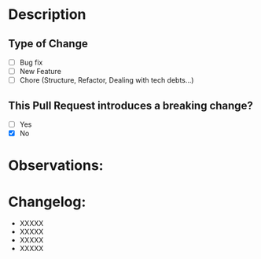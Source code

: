 # Description

## Type of Change

- [ ] Bug fix
- [ ] New Feature
- [ ] Chore (Structure, Refactor, Dealing with tech debts...)

## This Pull Request introduces a breaking change?
- [ ] Yes
- [X] No

# Observations:

# Changelog:

- XXXXX
- XXXXX
- XXXXX
- XXXXX